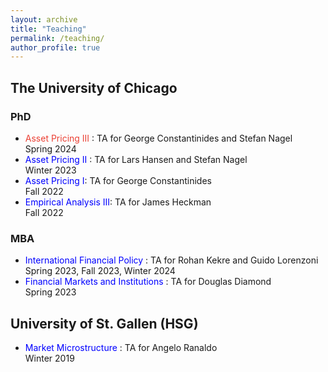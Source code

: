 ```yaml
---
layout: archive
title: "Teaching"
permalink: /teaching/
author_profile: true
---
```


## The University of Chicago
### PhD
* <span style="color:#eb4034"> Asset Pricing III </span>: TA for George Constantinides and Stefan Nagel \
  Spring 2024
* <span style="color:blue"> Asset Pricing II </span>: TA for Lars Hansen and Stefan Nagel \
  Winter 2023
* <span style="color:blue"> Asset Pricing I</span>: TA for George Constantinides \
  Fall 2022
* <span style="color:blue"> Empirical Analysis III</span>: TA for James Heckman \
  Fall 2022
  
### MBA
* <span style="color:blue"> International Financial Policy </span> : TA for Rohan Kekre and Guido Lorenzoni \
  Spring 2023, Fall 2023, Winter 2024
* <span style="color:blue"> Financial Markets and Institutions </span>: TA for Douglas Diamond \
  Spring 2023

## University of St. Gallen (HSG)
* <span style="color:blue"> Market Microstructure </span>: TA for Angelo Ranaldo\
  Winter 2019
